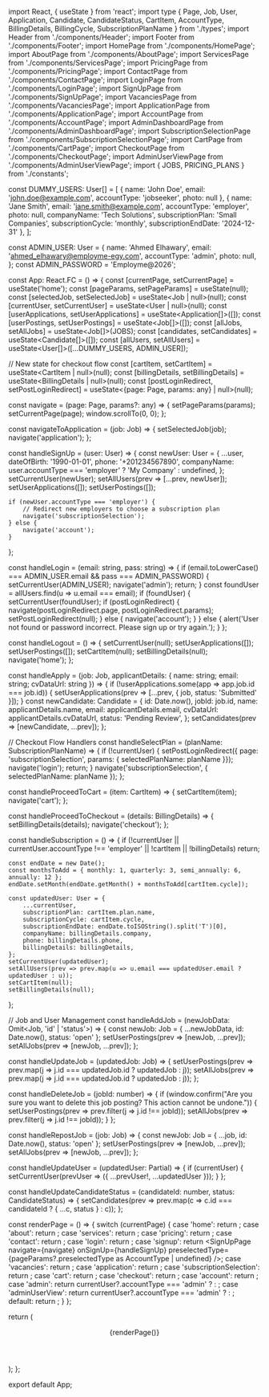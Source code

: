 
import React, { useState } from 'react';
import type { Page, Job, User, Application, Candidate, CandidateStatus, CartItem, AccountType, BillingDetails, BillingCycle, SubscriptionPlanName } from './types';
import Header from './components/Header';
import Footer from './components/Footer';
import HomePage from './components/HomePage';
import AboutPage from './components/AboutPage';
import ServicesPage from './components/ServicesPage';
import PricingPage from './components/PricingPage';
import ContactPage from './components/ContactPage';
import LoginPage from './components/LoginPage';
import SignUpPage from './components/SignUpPage';
import VacanciesPage from './components/VacanciesPage';
import ApplicationPage from './components/ApplicationPage';
import AccountPage from './components/AccountPage';
import AdminDashboardPage from './components/AdminDashboardPage';
import SubscriptionSelectionPage from './components/SubscriptionSelectionPage';
import CartPage from './components/CartPage';
import CheckoutPage from './components/CheckoutPage';
import AdminUserViewPage from './components/AdminUserViewPage';
import { JOBS, PRICING_PLANS } from './constants';

const DUMMY_USERS: User[] = [
    { name: 'John Doe', email: 'john.doe@example.com', accountType: 'jobseeker', photo: null },
    { 
        name: 'Jane Smith', 
        email: 'jane.smith@example.com', 
        accountType: 'employer', 
        photo: null, 
        companyName: 'Tech Solutions',
        subscriptionPlan: 'Small Companies',
        subscriptionCycle: 'monthly',
        subscriptionEndDate: '2024-12-31'
    },
];

const ADMIN_USER: User = {
    name: 'Ahmed Elhawary',
    email: 'ahmed_elhawary@employme-egy.com',
    accountType: 'admin',
    photo: null,
};
const ADMIN_PASSWORD = 'Employme@2026';

const App: React.FC = () => {
  const [currentPage, setCurrentPage] = useState<Page>('home');
  const [pageParams, setPageParams] = useState<any>(null);
  const [selectedJob, setSelectedJob] = useState<Job | null>(null);
  const [currentUser, setCurrentUser] = useState<User | null>(null);
  const [userApplications, setUserApplications] = useState<Application[]>([]);
  const [userPostings, setUserPostings] = useState<Job[]>([]);
  const [allJobs, setAllJobs] = useState<Job[]>(JOBS);
  const [candidates, setCandidates] = useState<Candidate[]>([]);
  const [allUsers, setAllUsers] = useState<User[]>([...DUMMY_USERS, ADMIN_USER]);
  
  // New state for checkout flow
  const [cartItem, setCartItem] = useState<CartItem | null>(null);
  const [billingDetails, setBillingDetails] = useState<BillingDetails | null>(null);
  const [postLoginRedirect, setPostLoginRedirect] = useState<{page: Page, params: any} | null>(null);


  const navigate = (page: Page, params?: any) => {
    setPageParams(params);
    setCurrentPage(page);
    window.scrollTo(0, 0);
  };

  const navigateToApplication = (job: Job) => {
    setSelectedJob(job);
    navigate('application');
  };

  const handleSignUp = (user: User) => {
    const newUser: User = {
      ...user,
      dateOfBirth: '1990-01-01',
      phone: '+201234567890',
      companyName: user.accountType === 'employer' ? 'My Company' : undefined,
    };
    setCurrentUser(newUser);
    setAllUsers(prev => [...prev, newUser]);
    setUserApplications([]);
    setUserPostings([]);
    
    if (newUser.accountType === 'employer') {
        // Redirect new employers to choose a subscription plan
        navigate('subscriptionSelection');
    } else {
        navigate('account');
    }
  };

   const handleLogin = (email: string, pass: string) => {
    if (email.toLowerCase() === ADMIN_USER.email && pass === ADMIN_PASSWORD) {
      setCurrentUser(ADMIN_USER);
      navigate('admin');
      return;
    }
    const foundUser = allUsers.find(u => u.email === email);
    if (foundUser) {
        setCurrentUser(foundUser);
        if (postLoginRedirect) {
            navigate(postLoginRedirect.page, postLoginRedirect.params);
            setPostLoginRedirect(null);
        } else {
            navigate('account');
        }
    } else {
        alert('User not found or password incorrect. Please sign up or try again.');
    }
  };

  const handleLogout = () => {
    setCurrentUser(null);
    setUserApplications([]);
    setUserPostings([]);
    setCartItem(null);
    setBillingDetails(null);
    navigate('home');
  };

  const handleApply = (job: Job, applicantDetails: { name: string; email: string; cvDataUrl: string }) => {
    if (!userApplications.some(app => app.job.id === job.id)) {
        setUserApplications(prev => [...prev, { job, status: 'Submitted' }]);
    }
    const newCandidate: Candidate = {
        id: Date.now(),
        jobId: job.id,
        name: applicantDetails.name,
        email: applicantDetails.email,
        cvDataUrl: applicantDetails.cvDataUrl,
        status: 'Pending Review',
    };
    setCandidates(prev => [newCandidate, ...prev]);
  };
  
  // Checkout Flow Handlers
  const handleSelectPlan = (planName: SubscriptionPlanName) => {
      if (!currentUser) {
          setPostLoginRedirect({ page: 'subscriptionSelection', params: { selectedPlanName: planName }});
          navigate('login');
          return;
      }
      navigate('subscriptionSelection', { selectedPlanName: planName });
  };

  const handleProceedToCart = (item: CartItem) => {
    setCartItem(item);
    navigate('cart');
  };
  
  const handleProceedToCheckout = (details: BillingDetails) => {
    setBillingDetails(details);
    navigate('checkout');
  };

  const handleSubscription = () => {
    if (!currentUser || currentUser.accountType !== 'employer' || !cartItem || !billingDetails) return;
    
    const endDate = new Date();
    const monthsToAdd = { monthly: 1, quarterly: 3, semi_annually: 6, annually: 12 };
    endDate.setMonth(endDate.getMonth() + monthsToAdd[cartItem.cycle]);

    const updatedUser: User = {
        ...currentUser,
        subscriptionPlan: cartItem.plan.name,
        subscriptionCycle: cartItem.cycle,
        subscriptionEndDate: endDate.toISOString().split('T')[0],
        companyName: billingDetails.company,
        phone: billingDetails.phone,
        billingDetails: billingDetails,
    };
    setCurrentUser(updatedUser);
    setAllUsers(prev => prev.map(u => u.email === updatedUser.email ? updatedUser : u));
    setCartItem(null);
    setBillingDetails(null);
  };


  // Job and User Management
  const handleAddJob = (newJobData: Omit<Job, 'id' | 'status'>) => {
    const newJob: Job = { ...newJobData, id: Date.now(), status: 'open' };
    setUserPostings(prev => [newJob, ...prev]);
    setAllJobs(prev => [newJob, ...prev]);
  };
  
  const handleUpdateJob = (updatedJob: Job) => {
      setUserPostings(prev => prev.map(j => j.id === updatedJob.id ? updatedJob : j));
      setAllJobs(prev => prev.map(j => j.id === updatedJob.id ? updatedJob : j));
  };

  const handleDeleteJob = (jobId: number) => {
      if (window.confirm("Are you sure you want to delete this job posting? This action cannot be undone.")) {
          setUserPostings(prev => prev.filter(j => j.id !== jobId));
          setAllJobs(prev => prev.filter(j => j.id !== jobId));
      }
  };

  const handleRepostJob = (job: Job) => {
      const newJob: Job = { ...job, id: Date.now(), status: 'open' };
      setUserPostings(prev => [newJob, ...prev]);
      setAllJobs(prev => [newJob, ...prev]);
  };

  const handleUpdateUser = (updatedUser: Partial<User>) => {
    if (currentUser) {
        setCurrentUser(prevUser => ({ ...prevUser!, ...updatedUser }));
    }
  };
  
  const handleUpdateCandidateStatus = (candidateId: number, status: CandidateStatus) => {
    setCandidates(prev => prev.map(c => c.id === candidateId ? { ...c, status } : c));
  };

  const renderPage = () => {
    switch (currentPage) {
      case 'home':
        return <HomePage navigate={navigate} />;
      case 'about':
        return <AboutPage />;
      case 'services':
        return <ServicesPage navigate={navigate} />;
      case 'pricing':
        return <PricingPage user={currentUser} onSelectPlan={handleSelectPlan} navigate={navigate} />;
      case 'contact':
        return <ContactPage />;
      case 'login':
        return <LoginPage navigate={navigate} onLogin={handleLogin} />;
      case 'signup':
        return <SignUpPage navigate={navigate} onSignUp={handleSignUp} preselectedType={pageParams?.preselectedType as AccountType | undefined} />;
      case 'vacancies':
        return <VacanciesPage jobs={allJobs} navigateToApplication={navigateToApplication} />;
      case 'application':
        return <ApplicationPage job={selectedJob} navigate={navigate} onApply={handleApply} />;
      case 'subscriptionSelection':
        return <SubscriptionSelectionPage plans={PRICING_PLANS} onSelect={handleProceedToCart} selectedPlanName={pageParams?.selectedPlanName}/>;
      case 'cart':
        return <CartPage cartItem={cartItem} user={currentUser} onProceed={handleProceedToCheckout} navigate={navigate} />;
      case 'checkout':
        return <CheckoutPage cartItem={cartItem} billingDetails={billingDetails} onConfirm={handleSubscription} navigate={navigate} />;
      case 'account':
        return <AccountPage 
                    user={currentUser} 
                    applications={userApplications} 
                    postings={userPostings} 
                    candidates={candidates}
                    onAddJob={handleAddJob}
                    onUpdateJob={handleUpdateJob}
                    onDeleteJob={handleDeleteJob}
                    onRepostJob={handleRepostJob}
                    navigate={navigate} 
                    onLogout={handleLogout} 
                    onUpdateUser={handleUpdateUser}
                />;
       case 'admin':
        return currentUser?.accountType === 'admin' ? 
            <AdminDashboardPage 
                users={allUsers}
                jobs={allJobs}
                candidates={candidates}
                onDeleteJob={handleDeleteJob}
                onUpdateCandidateStatus={handleUpdateCandidateStatus}
                navigate={navigate}
            /> : <HomePage navigate={navigate} />;
      case 'adminUserView':
        return currentUser?.accountType === 'admin' ?
            <AdminUserViewPage
                userToView={pageParams?.user}
                allJobs={allJobs}
                candidates={candidates}
                navigate={navigate}
            /> : <HomePage navigate={navigate} />;
      default:
        return <HomePage navigate={navigate} />;
    }
  };

  return (
    <div className="flex flex-col min-h-screen font-sans text-gray-800 bg-white">
      <Header currentPage={currentPage} navigate={navigate} user={currentUser} onLogout={handleLogout} />
      <main className="flex-grow">
        {renderPage()}
      </main>
      <Footer navigate={navigate} />
    </div>
  );
};

export default App;
